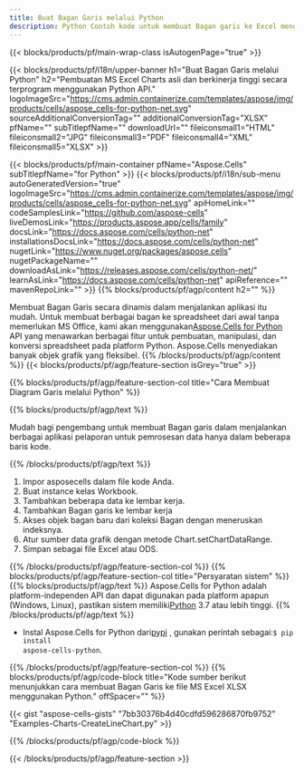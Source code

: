 ```yaml
---
title: Buat Bagan Garis melalui Python
description: Python Contoh kode untuk membuat Bagan garis ke Excel menggunakan Perpustakaan Python. Gunakan kode ini untuk membuat bagan Garis ke MS Excel dalam aplikasi berbasis Python.
---
```

{{< blocks/products/pf/main-wrap-class isAutogenPage="true" >}}

{{< blocks/products/pf/i18n/upper-banner h1="Buat Bagan Garis melalui Python" h2="Pembuatan MS Excel Charts asli dan berkinerja tinggi secara terprogram menggunakan Python API." logoImageSrc="https://cms.admin.containerize.com/templates/aspose/img/products/cells/aspose_cells-for-python-net.svg" sourceAdditionalConversionTag="" additionalConversionTag="XLSX" pfName="" subTitlepfName="" downloadUrl="" fileiconsmall1="HTML" fileiconsmall2="JPG" fileiconsmall3="PDF" fileiconsmall4="XML" fileiconsmall5="XLSX" >}}

{{< blocks/products/pf/main-container pfName="Aspose.Cells" subTitlepfName="for Python" >}}
{{< blocks/products/pf/i18n/sub-menu autoGeneratedVersion="true" logoImageSrc="https://cms.admin.containerize.com/templates/aspose/img/products/cells/aspose_cells-for-python-net.svg" apiHomeLink="" codeSamplesLink="https://github.com/aspose-cells" liveDemosLink="https://products.aspose.app/cells/family" docsLink="https://docs.aspose.com/cells/python-net" installationsDocsLink="https://docs.aspose.com/cells/python-net" nugetLink="https://www.nuget.org/packages/aspose.cells" nugetPackageName="" downloadAsLink="https://releases.aspose.com/cells/python-net/" learnAsLink="https://docs.aspose.com/cells/python-net" apiReference="" mavenRepoLink="" >}}
{{% blocks/products/pf/agp/content h2="" %}}

 Membuat Bagan Garis secara dinamis dalam menjalankan aplikasi itu mudah. Untuk membuat berbagai bagan ke spreadsheet dari awal tanpa memerlukan MS Office, kami akan menggunakan[Aspose.Cells for Python](https://pypi.org/project/aspose-cells-python) API yang menawarkan berbagai fitur untuk pembuatan, manipulasi, dan konversi spreadsheet pada platform Python. Aspose.Cells menyediakan banyak objek grafik yang fleksibel.
{{% /blocks/products/pf/agp/content %}}
{{< blocks/products/pf/agp/feature-section isGrey="true" >}}

{{% blocks/products/pf/agp/feature-section-col title="Cara Membuat Diagram Garis melalui Python" %}}

{{% blocks/products/pf/agp/text %}}

Mudah bagi pengembang untuk membuat Bagan garis dalam menjalankan berbagai aplikasi pelaporan untuk pemrosesan data hanya dalam beberapa baris kode.

{{% /blocks/products/pf/agp/text %}}

1. Impor asposecells dalam file kode Anda.
1. Buat instance kelas Workbook.
1. Tambahkan beberapa data ke lembar kerja.
1. Tambahkan Bagan garis ke lembar kerja
1. Akses objek bagan baru dari koleksi Bagan dengan meneruskan indeksnya.
1. Atur sumber data grafik dengan metode Chart.setChartDataRange.
1. Simpan sebagai file Excel atau ODS.

{{% /blocks/products/pf/agp/feature-section-col %}}
{{% blocks/products/pf/agp/feature-section-col title="Persyaratan sistem" %}}
{{% blocks/products/pf/agp/text %}}
Aspose.Cells for Python adalah platform-independen API dan dapat digunakan pada platform apapun (Windows, Linux), pastikan sistem memiliki[Python](https://www.python.org/downloads/) 3.7 atau lebih tinggi.
{{% /blocks/products/pf/agp/text %}}

- Instal Aspose.Cells for Python dari<a href="https://pypi.org/project/aspose-cells-python/">pypi</a> , gunakan perintah sebagai:<code>$ pip install aspose-cells-python</code>.

{{% /blocks/products/pf/agp/feature-section-col %}}
{{% blocks/products/pf/agp/code-block title="Kode sumber berikut menunjukkan cara membuat Bagan Garis ke file MS Excel XLSX menggunakan Python." offSpacer="" %}}

{{< gist "aspose-cells-gists" "7bb30376b4d40cdfd596286870fb9752" "Examples-Charts-CreateLineChart.py" >}}

{{% /blocks/products/pf/agp/code-block %}}

{{< /blocks/products/pf/agp/feature-section >}}

<!-- aboutfile Starts -->
